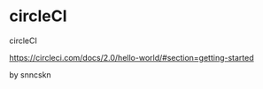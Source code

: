 # circleCI
circleCI


https://circleci.com/docs/2.0/hello-world/#section=getting-started

by snncskn